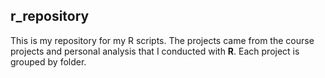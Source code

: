 ## r_repository
This is my repository for my R scripts. The projects came from the course projects and personal analysis that I conducted with **R**. Each project is grouped by folder.
